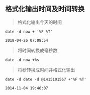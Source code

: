 ## 格式化输出时间及时间转换
> 格式化输出今天的时间
```
date -d now + '%F %T'

2018-04-26 07:08:54
```
> 将时间转换成毫秒数
```
date -d now +%s
```
> 将秒转换成时间并格式化输出
```
date -d date -d @1415101567 +'%F %T'

2014-11-04 19:46:07
```